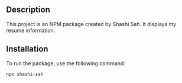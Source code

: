 ## Description
This project is an NPM package created by Shashi Sah. It displays my resume information.

## Installation
To run the package, use the following command:

```bash
npx shashi-sah
```
